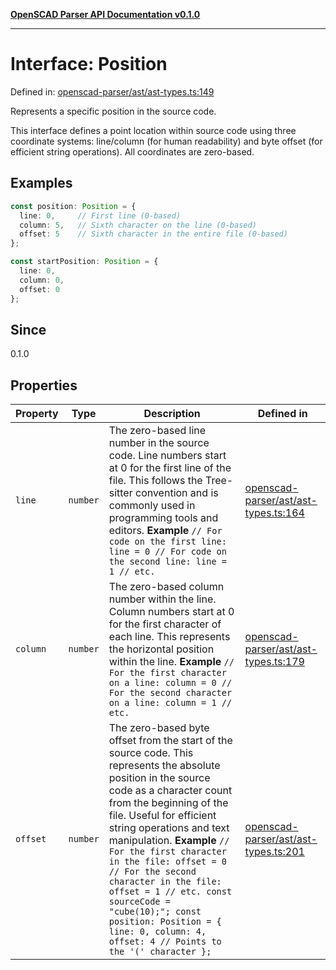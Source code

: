 [**OpenSCAD Parser API Documentation v0.1.0**](../README.md)

***

# Interface: Position

Defined in: [openscad-parser/ast/ast-types.ts:149](https://github.com/holistic-stack/openscad-tree-sitter/blob/57470856b239e8ae819e2b2fa40ff65d8c04912f/packages/openscad-parser/src/lib/openscad-parser/ast/ast-types.ts#L149)

Represents a specific position in the source code.

This interface defines a point location within source code using three
coordinate systems: line/column (for human readability) and byte offset
(for efficient string operations). All coordinates are zero-based.

## Examples

```typescript
const position: Position = {
  line: 0,     // First line (0-based)
  column: 5,   // Sixth character on the line (0-based)
  offset: 5    // Sixth character in the entire file (0-based)
};
```

```typescript
const startPosition: Position = {
  line: 0,
  column: 0,
  offset: 0
};
```

## Since

0.1.0

## Properties

| Property | Type | Description | Defined in |
| ------ | ------ | ------ | ------ |
| <a id="line"></a> `line` | `number` | The zero-based line number in the source code. Line numbers start at 0 for the first line of the file. This follows the Tree-sitter convention and is commonly used in programming tools and editors. **Example** `// For code on the first line: line = 0 // For code on the second line: line = 1 // etc.` | [openscad-parser/ast/ast-types.ts:164](https://github.com/holistic-stack/openscad-tree-sitter/blob/57470856b239e8ae819e2b2fa40ff65d8c04912f/packages/openscad-parser/src/lib/openscad-parser/ast/ast-types.ts#L164) |
| <a id="column"></a> `column` | `number` | The zero-based column number within the line. Column numbers start at 0 for the first character of each line. This represents the horizontal position within the line. **Example** `// For the first character on a line: column = 0 // For the second character on a line: column = 1 // etc.` | [openscad-parser/ast/ast-types.ts:179](https://github.com/holistic-stack/openscad-tree-sitter/blob/57470856b239e8ae819e2b2fa40ff65d8c04912f/packages/openscad-parser/src/lib/openscad-parser/ast/ast-types.ts#L179) |
| <a id="offset"></a> `offset` | `number` | The zero-based byte offset from the start of the source code. This represents the absolute position in the source code as a character count from the beginning of the file. Useful for efficient string operations and text manipulation. **Example** `// For the first character in the file: offset = 0 // For the second character in the file: offset = 1 // etc. const sourceCode = "cube(10);"; const position: Position = { line: 0, column: 4, offset: 4 // Points to the '(' character };` | [openscad-parser/ast/ast-types.ts:201](https://github.com/holistic-stack/openscad-tree-sitter/blob/57470856b239e8ae819e2b2fa40ff65d8c04912f/packages/openscad-parser/src/lib/openscad-parser/ast/ast-types.ts#L201) |
